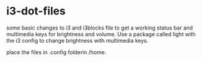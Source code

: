 # i3-dot-files

some basic changes to i3 and i3blocks file to get a working status bar and multimedia keys for brightness and volume. Use a package called light with the i3 config to change brightness with multimedia keys.

place the files in .config folderin /home.
